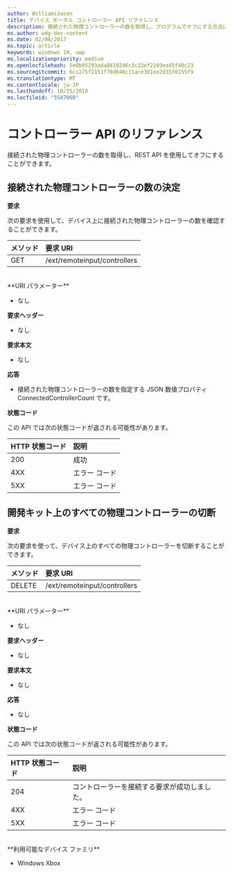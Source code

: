 ```yaml
---
author: WilliamsJason
title: デバイス ポータル コントローラー API リファレンス
description: 接続された物理コントローラーの数を取得し、プログラムでオフにする方法について説明します。
ms.author: wdg-dev-content
ms.date: 02/08/2017
ms.topic: article
keywords: windows 10, uwp
ms.localizationpriority: medium
ms.openlocfilehash: 5e0b85293ada8619246c3c23ef2103ead5f40c23
ms.sourcegitcommit: 6cc275f2151f78db40c11ace381ee2d35f0155f9
ms.translationtype: MT
ms.contentlocale: ja-JP
ms.lasthandoff: 10/25/2018
ms.locfileid: "5547060"
---
```

# <a name="controller-api-reference"></a>コントローラー API のリファレンス   
接続された物理コントローラーの数を取得し、REST API を使用してオフにすることができます。

## <a name="determine-the-number-of-attached-physical-controllers"></a>接続された物理コントローラーの数の決定

**要求**

次の要求を使用して、デバイス上に接続された物理コントローラーの数を確認することができます。

メソッド      | 要求 URI
:------     | :-----
GET | /ext/remoteinput/controllers
<br />
**URI パラメーター**

- なし

**要求ヘッダー**

- なし

**要求本文**   

- なし

**応答**   

- 接続された物理コントローラーの数を指定する JSON 数値プロパティ ConnectedControllerCount です。

**状態コード**

この API では次の状態コードが返される可能性があります。

HTTP 状態コード      | 説明
:------     | :-----
200 | 成功
4XX | エラー コード
5XX | エラー コード

## <a name="disconnect-all-physical-controllers-on-the-devkit"></a>開発キット上のすべての物理コントローラーの切断

**要求**

次の要求を使って、デバイス上のすべての物理コントローラーを切断することができます。

メソッド      | 要求 URI
:------     | :-----
DELETE | /ext/remoteinput/controllers
<br />
**URI パラメーター**

- なし

**要求ヘッダー**

- なし

**要求本文**   

- なし

**応答**   

- なし 

**状態コード**

この API では次の状態コードが返される可能性があります。

HTTP 状態コード      | 説明
:------     | :-----
204 | コントローラーを接続する要求が成功しました。
4XX | エラー コード
5XX | エラー コード

<br />
**利用可能なデバイス ファミリ**

* Windows Xbox
